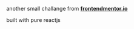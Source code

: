 another small challange from **[frontendmentor.io](http://frontendmentor.io)**

built with pure reactjs
